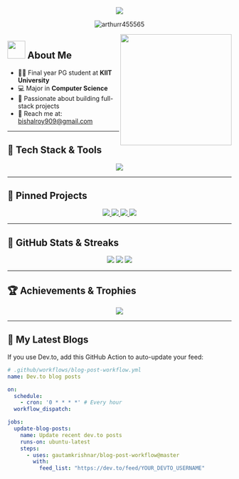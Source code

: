 <p align="center">
  <img src="https://readme-typing-svg.herokuapp.com?font=Architects+Daughter&size=35&color=38C2FF&center=true&vCenter=true&lines=Heyyy!+I'm+Bishal+ROY+%3C3;Welcome+to+my+GitHub+profile!" />
</p>

<p align="center">
  <img src="https://komarev.com/ghpvc/?username=arthurr455565&label=Profile%20views&color=0e75b6&style=flat" alt="arthurr455565" />
</p>

<div align="center">
  <img src="https://media4.giphy.com/media/v1.Y2lkPTc5MGI3NjExcmhmNGN3bzg4MWc2eWU3aDRjaWNsdWN5eDRxa3A4dmoxNHJ1ZmliOSZlcD12MV9pbnRlcm5hbF9naWZfYnlfaWQmY3Q9Zw/TFPdmm3rdzeZ0kP3zG/giphy.webp" width="250px" align="right"/>
</div>

## <img src="https://raw.githubusercontent.com/nixin72/nixin72/master/wave.gif" width="40px"> About Me

- 👨‍🎓 Final year PG student at **KIIT University**
- 💻 Major in **Computer Science**
- 🧠 Passionate about building full-stack projects
- 💌 Reach me at: [bishalroy909@gmail.com](mailto:bishalroy909@gmail.com)

---

## 🚀 Tech Stack & Tools

<p align="center">
  <img src="https://skillicons.dev/icons?i=java,python,cpp,c,js,ts,react,html,css,mysql,mongodb,git,github,figma,linux,nodejs,vscode&theme=light" />
</p>

---

## 📌 Pinned Projects

<div align="center">
  <a href="https://github.com/arthurr455565/CP">
    <img src="https://github-readme-stats.vercel.app/api/pin/?username=arthurr455565&repo=CP&theme=highcontrast&hide_border=true" />
  </a>
  <a href="https://github.com/arthurr455565/DSA">
    <img src="https://github-readme-stats.vercel.app/api/pin/?username=arthurr455565&repo=DSA&theme=highcontrast&hide_border=true" />
  </a>
  <a href="https://github.com/arthurr455565/Leetcode">
    <img src="https://github-readme-stats.vercel.app/api/pin/?username=arthurr455565&repo=Leetcode&theme=highcontrast&hide_border=true" />
  </a>
  <a href="https://github.com/arthurr455565/Spring-Boot">
    <img src="https://github-readme-stats.vercel.app/api/pin/?username=arthurr455565&repo=Spring-Boot&theme=highcontrast&hide_border=true" />
  </a>
</div>

---

## 🧠 GitHub Stats & Streaks

<div align="center">
  <img src="https://github-readme-stats.vercel.app/api?username=arthurr455565&show_icons=true&theme=highcontrast&hide_border=true" />
  <img src="https://github-readme-streak-stats.herokuapp.com/?user=arthurr455565&theme=highcontrast&hide_border=true" />
  <img src="https://github-profile-summary-cards.vercel.app/api/cards/profile-details?username=arthurr455565&theme=highcontrast" />
</div>

---

## 🏆 Achievements & Trophies

<p align="center">
  <img src="https://github-profile-trophy.vercel.app/?username=arthurr455565&theme=gruvbox&no-frame=true&margin-w=10&column=8" />
</p>

---

## 📝 My Latest Blogs

<!-- BLOG-POST-LIST:START -->
<!-- Replace below with dev.to feed if you have one -->
<!-- BLOG-POST-LIST:END -->

If you use Dev.to, add this GitHub Action to auto-update your feed:
```yml
# .github/workflows/blog-post-workflow.yml
name: Dev.to blog posts

on:
  schedule:
    - cron: '0 * * * *' # Every hour
  workflow_dispatch:

jobs:
  update-blog-posts:
    name: Update recent dev.to posts
    runs-on: ubuntu-latest
    steps:
      - uses: gautamkrishnar/blog-post-workflow@master
        with:
          feed_list: "https://dev.to/feed/YOUR_DEVTO_USERNAME"
